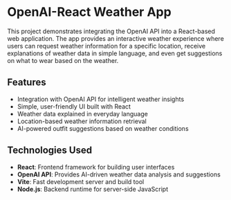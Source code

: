 


# OpenAI-React Weather App

This project demonstrates integrating the OpenAI API into a React-based web application. The app provides an interactive weather experience where users can request weather information for a specific location, receive explanations of weather data in simple language, and even get suggestions on what to wear based on the weather.

## Features

- Integration with OpenAI API for intelligent weather insights
- Simple, user-friendly UI built with React
- Weather data explained in everyday language
- Location-based weather information retrieval
- AI-powered outfit suggestions based on weather conditions

## Technologies Used

- **React**: Frontend framework for building user interfaces
- **OpenAI API**: Provides AI-driven weather data analysis and suggestions
- **Vite**: Fast development server and build tool
- **Node.js**: Backend runtime for server-side JavaScript


